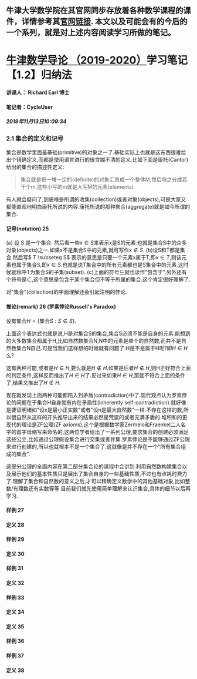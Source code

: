牛津大学数学院在其官网同步存放着各种数学课程的课件，详情参考其[官网链接](https://courses.maths.ox.ac.uk/node/43812).
本文以及可能会有的今后的一个系列，就是对上述内容阅读学习所做的笔记。
-------------------------------------------------------------------------


# [牛津数学导论 （2019-2020）](https://courses.maths.ox.ac.uk/node/view_material/45954)学习笔记【1.2】归纳法

#### 讲课人： Richard Earl 博士
#### 笔记者：CycleUser
##### 2019年11月13日10:09:34


### 2.1 集合的定义和记号

集合是数学里面最基础(primitive)的对象之一了.基础实际上也就是这东西很难给出个镜确定义,而都是使用语言进行的很含糊不清的定义.比如下面是康托(Cantor)给出的集合的描述性定义:
> 集合就是把一堆一定的(definite)的对象汇总成一个整体M,然后将之分成若干个m,这些小写的m就是大写M的元素(elements).

有人就会疑问了,到底啥是所谓的收集(collection)或者对象(objects),可是大家又都能直观地明白康托所说的内容.康托所说的那种聚合(aggregate)就是如今所谓的集合.

#### 记号(notation) 25
(a) 设 S 是一个集合. 然后看一些$x\in S$来表示x是S的元素.也就是集合S中的众多对象(objects)之一.如果x不是集合S中的元素,就可写作$x\notin S$.
(b)设S和T都是集合.然后写$ T \subseteq S$ 表示的意思是只要一个元素x属于T,即$x\in  T$,则该元素也属于集合S,即$x\in S$.也就是说T集合中的所有元素都也是S集合中的元素.这时候就称呼T为集合S的子集(subset).
(c)上面的符号$\subseteq$就也读作"包含于".另外还有个符号是$\subset$,这个意思是包含于某个集合但不等于所属的集合.这个肯定很好理解了.

对"集合"(collection)的字面理解还会引起注明的悖论.

#### 推论(remark) 26 (罗素悖论Russell's Paradox)
设有集合$H=\{\text{集合}S:S\in S\}$.

上面这个表达式也就是说,H是对集合S的集合,集合S必须不能是自身的元素.能想到的大多数集合都属于H,比如自然数集合N,N中的元素是单个的自然数,而并不是自然数集合N自己.可是当我们这样想的时候就有问题了:H是不是属于H呢?即$H\in H$么?

这有两种可能,或者是$H\in H$,要么就是$H\notin H$.如果是后者$H\notin H$,则H正好符合上面的判定条件,这样反而推出了$H\in H$了.反过来如果$H\in H$,那就不符合上面的条件了,结果又推出了$H\notin H$.

现在就发现上面两种可能都陷入到矛盾(contradiction)中了.现代观点认为罗素悖论的问题在于集合H自身就有内在矛盾性(inherently self-contradiction).就好像是要证明诸如"设x是最小正实数"或者"设n是最大自然数"一样.不存在这样的数,所以很自然从这样的开头推导出来的结果必然是荒诞的或者充满矛盾的.堆积和的更现代的理论是ZF公理(ZF axioms),这个是根据数学家Zermelo和Fraenkel二人名字的首字母缩写来命名的,这两位学者给出了一系列公理,要求集合的创建必须满足这些公立,比如通过公理假设集合进行交集或者并集.罗素悖论是不能够通过ZF公理来进行创建的,所以也就根本不是一个集合了.这就像是并不存在一个"所有集合组成的集合".

这部分公理的全面内容在第二部分集合论的课程中会讲到.利用自然数构建集合以及展示他们的基本性质只是展出了集合自身的一些基础性质,不过也有点耗时费力了.理解了集合和自然数的意义之后,才可以精确定义数学中的其他基础对象,比如整数/有理数还有实数等等.目前我们就先使用简单理解来认识集合,具体的细节以后再学习.

#### 样例 27



#### 定义 28



#### 样例 29



#### 定义 30



#### 样例 31



#### 定义 32



#### 样例 33



#### 定义 34



#### 定义 35



#### 样例 36


#### 样例 37


#### 定义 38


